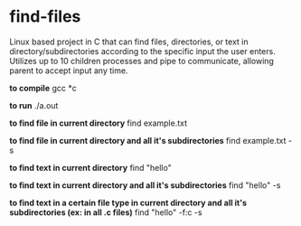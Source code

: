 # find-files
Linux based project in C that can find files, directories, or text in directory/subdirectories according to the specific input the user enters. Utilizes up to 10 children processes and pipe to communicate, allowing parent to accept input any time. 

**to compile**
gcc *c

**to run**
./a.out

**to find file in current directory**
find example.txt

**to find file in current directory and all it's subdirectories**
find example.txt -s

**to find text in current directory**
find "hello" 

**to find text in current directory and all it's subdirectories**
find "hello" -s

**to find text in a certain file type in current directory and all it's subdirectories (ex: in all .c files)**
find "hello" -f:c -s
